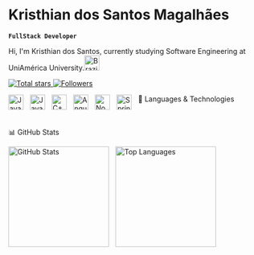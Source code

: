 # Kristhian dos Santos Magalhães

**`FullStack Developer`** 

Hi, I'm Kristhian dos Santos, currently studying Software Engineering at UniAmérica University.<img src="https://cdn.jsdelivr.net/gh/hjnilsson/country-flags/svg/br.svg" width="30px" alt="Brazil Flag" title="Brazil" />


<p align="left"> <a href="https://github.com/SantosKristhian?tab=repositories&sort=stargazers"> <img alt="Total stars" title="Total GitHub Stars" src="https://custom-icon-badges.demolab.com/github/stars/SantosKristhian?color=55960c&style=for-the-badge&labelColor=488207&logo=star&label=Stars" /> </a> <a href="https://github.com/SantosKristhian?tab=followers"> <img alt="Followers" title="Follow me on GitHub" src="https://custom-icon-badges.demolab.com/github/followers/SantosKristhian?color=236ad3&labelColor=1155ba&style=for-the-badge&logo=github&label=Followers&logoColor=white" /> </a> </p>
🤖 Languages & Technologies

<img align="left" alt="Java" title="Java" width="30px" style="padding-right: 10px;" src="https://cdn.jsdelivr.net/gh/devicons/devicon@latest/icons/java/java-original.svg" />
<img align="left" alt="JavaScript" title="JavaScript" width="30px" style="padding-right: 10px;" src="https://cdn.jsdelivr.net/gh/devicons/devicon@latest/icons/javascript/javascript-original.svg" />
<img align="left" alt="C++" title="C++" width="30px" style="padding-right: 10px;" src="https://cdn.jsdelivr.net/gh/devicons/devicon@latest/icons/cplusplus/cplusplus-original.svg" />
<img align="left" alt="Angular" title="Angular" width="30px" style="padding-right: 10px;" src="https://cdn.jsdelivr.net/gh/devicons/devicon@latest/icons/angular/angular-original.svg" />
<img align="left" alt="Node.js" title="Node.js" width="30px" style="padding-right: 10px;" src="https://cdn.jsdelivr.net/gh/devicons/devicon@latest/icons/nodejs/nodejs-original.svg" />
<img align="left" alt="Spring Boot" title="Spring Boot" width="30px" style="padding-right: 10px;" src="https://cdn.jsdelivr.net/gh/devicons/devicon@latest/icons/spring/spring-original.svg" />

<br/> <br/>
📊 GitHub Stats
<p> <img align="left" alt="GitHub Stats" height="200" style="padding-right: 10px;" src="https://github-readme-stats.vercel.app/api?username=SantosKristhian&show_icons=true&theme=tokyonight&include_all_commits=true&locale=en" />

<img align="left" alt="Top Languages" height="200" src="https://github-readme-stats.vercel.app/api/top-langs/?username=SantosKristhian&theme=tokyonight&layout=compact&custom_title=Technologies&langs_count=9" />

</p>
